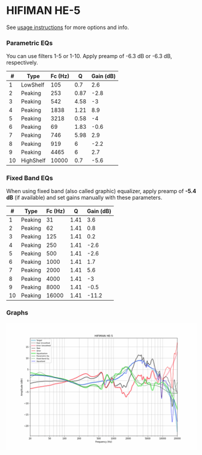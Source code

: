 # HIFIMAN HE-5
See [usage instructions](https://github.com/jaakkopasanen/AutoEq#usage) for more options and info.

### Parametric EQs
You can use filters 1-5 or 1-10. Apply preamp of -6.3 dB or -6.3 dB, respectively.

|   # | Type      |   Fc (Hz) |    Q |   Gain (dB) |
|-----|-----------|-----------|------|-------------|
|   1 | LowShelf  |       105 | 0.7  |         2.6 |
|   2 | Peaking   |       253 | 0.87 |        -2.8 |
|   3 | Peaking   |       542 | 4.58 |        -3   |
|   4 | Peaking   |      1838 | 1.21 |         8.9 |
|   5 | Peaking   |      3218 | 0.58 |        -4   |
|   6 | Peaking   |        69 | 1.83 |        -0.6 |
|   7 | Peaking   |       746 | 5.98 |         2.9 |
|   8 | Peaking   |       919 | 6    |        -2.2 |
|   9 | Peaking   |      4465 | 6    |         2.7 |
|  10 | HighShelf |     10000 | 0.7  |        -5.6 |

### Fixed Band EQs
When using fixed band (also called graphic) equalizer, apply preamp of **-5.4 dB** (if available) and set gains manually with these parameters.

|   # | Type    |   Fc (Hz) |    Q |   Gain (dB) |
|-----|---------|-----------|------|-------------|
|   1 | Peaking |        31 | 1.41 |         3.6 |
|   2 | Peaking |        62 | 1.41 |         0.8 |
|   3 | Peaking |       125 | 1.41 |         0.2 |
|   4 | Peaking |       250 | 1.41 |        -2.6 |
|   5 | Peaking |       500 | 1.41 |        -2.6 |
|   6 | Peaking |      1000 | 1.41 |         1.7 |
|   7 | Peaking |      2000 | 1.41 |         5.6 |
|   8 | Peaking |      4000 | 1.41 |        -3   |
|   9 | Peaking |      8000 | 1.41 |        -0.5 |
|  10 | Peaking |     16000 | 1.41 |       -11.2 |

### Graphs
![](./HIFIMAN%20HE-5.png)
